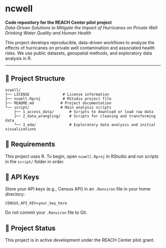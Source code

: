 # ncwell

**Code repository for the REACH Center pilot project**  
_Data-Driven Solutions to Mitigate the Impact of Hurricanes on Private Well Drinking Water Quality and Human Health_

This project develops reproducible, data-driven workflows to analyze the effects of hurricanes on private well contamination and associated health risks. We use public datasets, geospatial methods, and exploratory data analysis in R.

---

## 📁 Project Structure

```text
ncwell/
├── LICENSE               # License information
├── ncwell.Rproj          # RStudio project file
├── README.md            # Project documentation
└── script/              # Main analysis scripts
    ├── 1_access_data/       # Scripts to download or load raw data
    ├── 2_data_wrangling/    # Scripts for cleaning and transforming data
    └── 3_eda/               # Exploratory data analysis and initial visualizations
```

## 🔧 Requirements
This project uses R.
To begin, open `ncwell.Rproj` in RStudio and run scripts in the `script/` folder in order.

## 🔐 API Keys
Store your API keys (e.g., Census API) in an `.Renviron` file in your home directory:
```text
CENSUS_API_KEY=your_key_here
```
Do not commit your `.Renviron` file to Git.

## 📌 Project Status
This project is in active development under the REACH Center pilot grant.